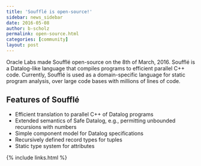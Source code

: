 ```yaml
---
title: 'Soufflé is open-source!'
sidebar: news_sidebar
date: 2016-05-08
author: b-scholz
permalink: open-source.html
categories: [community]
layout: post
---
```

Oracle Labs made  Soufflé open-source on the 8th of March, 2016. 
Soufflé is a Datalog-like language that compiles programs to efficient parallel C++ code. Currently, Soufflé is used as a domain-specific language for static program analysis, over large code bases with millions of lines of code. 

## Features of Soufflé

* Efficient translation to parallel C++ of Datalog programs
* Extended semantics of Safe Datalog, e.g., permitting unbounded recursions with numbers
* Simple component model for Datalog specifications
* Recursively defined record types for tuples
* Static type system for attributes

{% include links.html %}
